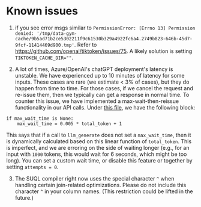 # Known issues

1. if you see error msgs similar to `PermissionError: [Errno 13] Permission denied: '/tmp/data-gym-cache/9b5ad71b2ce5302211f9c61530b329a4922fc6a4.2749b823-646b-45d7-9fcf-11414469d900.tmp'`. Refer to https://github.com/openai/tiktoken/issues/75. A likely solution is setting `TIKTOKEN_CACHE_DIR=""`.

2. A lot of times, Azure/OpenAI's chatGPT deployment's latency is unstable. We have experienced up to 10 minutes of latency for some inputs. These cases are rare (we estimate < 3% of cases), but they do happen from time to time. For those cases, if we cancel the request and re-issue them, then we typically can get a response in normal time. To counter this issue, we have implemented a max-wait-then-reissue functionality in our API calls. Under [this file](https://github.com/stanford-oval/genie-llm/blob/main/prompt_continuation.py), we have the following block:

```
if max_wait_time is None:
    max_wait_time = 0.005 * total_token + 1
```

This says that if a call to `llm_generate` does not set a `max_wait_time`, then it is dynamically calculated based on this linear function of `total_token`. This is imperfect, and we are erroring on the side of waiting longer (e.g., for an input with `1000` tokens, this would wait for 6 seconds, which might be too long). You can set a custom wait time, or disable this feature or together by setting `attempts = 0`.

3. The SUQL compiler right now uses the special character `^` when handling certain join-related optimizations. Please do not include this character `^` in your column names. (This restriction could be lifted in the future.)